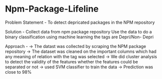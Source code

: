 # Npm-Package-Lifeline

Problem Statement - To detect depricated packages in the NPM repository


Solution - Collect data from npm package repository
           Use the data to do a binary classification using machine learning the tags are Depri/Non- Depri

Approach -
-> The datast was collected by scraping the NPM package repository
-> The dataset was cleaned on the important columns which had any meaning of relation with the tag was selected
-> We did cluster analysis to detect the validity of the features whether the features could be separated or not
-> used SVM classifier to train the data
-> Prediction was close to 98%
